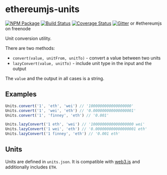 # ethereumjs-units

[![NPM Package](https://img.shields.io/npm/v/ethereumjs-units.svg?style=flat-square)](https://www.npmjs.org/package/ethereumjs-units)
[![Build Status](https://img.shields.io/travis/ethereumjs/ethereumjs-units.svg?branch=master&style=flat-square)](https://travis-ci.org/ethereumjs/ethereumjs-units)
[![Coverage Status](https://img.shields.io/coveralls/ethereumjs/ethereumjs-units.svg?style=flat-square)](https://coveralls.io/r/ethereumjs/ethereumjs-units)
[![Gitter](https://img.shields.io/gitter/room/ethereum/ethereumjs-lib.svg?style=flat-square)](https://gitter.im/ethereum/ethereumjs-lib) or #ethereumjs on freenode

Unit conversion utility.

There are two methods:

- `convert(value, unitFrom, unitTo)` - convert a value between two units
- `lazyConvert(value, unitTo)` - include unit type in the input and the output

The `value` and the output in all cases is a string.

## Examples

```js
Units.convert('1', 'eth', 'wei') // '1000000000000000000'
Units.convert('1', 'wei', 'eth') // '0.000000000000000001'
Units.convert('1', 'finney', 'eth') // '0.001'

Units.lazyConvert('1 eth', 'wei') // '1000000000000000000 wei'
Units.lazyConvert('1 wei', 'eth') // '0.000000000000000001 eth'
Units.lazyConvert('1 finney', 'eth') // '0.001 eth'
```

## Units

Units are defined in `units.json`. It is compatible with [web3.js](https://github.com/ethereum/web3.js) and additionally includes `ETH`.
